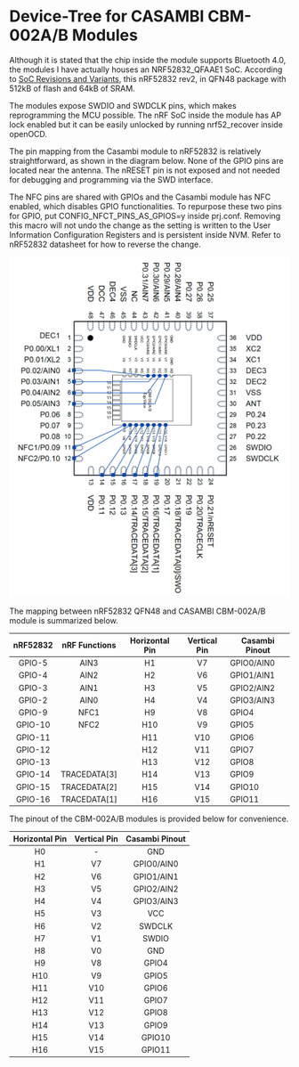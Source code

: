 # Device-Tree for CASAMBI CBM-002A/B Modules

Although it is stated that the chip inside the module supports Bluetooth 4.0, the modules I have actually houses an NRF52832_QFAAE1 SoC. According to [SoC Revisions and Variants](https://infocenter.nordicsemi.com/index.jsp?topic=%2Fcomp_matrix_nrf52832%2FCOMP%2Fnrf52832%2Fic_revision_overview.html), this nRF52832 rev2, in QFN48 package with 512kB of flash and 64kB of SRAM.

The modules expose SWDIO and SWDCLK pins, which makes reprogramming the MCU possible.
The nRF SoC inside the module has AP lock enabled but it can be easily unlocked by running nrf52_recover inside openOCD.

The pin mapping from the Casambi module to nRF52832 is relatively straightforward, as shown in the diagram below. None of the GPIO pins are located near the antenna.
The nRESET pin is not exposed and not needed for debugging and programming via the SWD interface.

The NFC pins are shared with GPIOs and the Casambi module has NFC enabled, which disables GPIO functionalities. To repurpose these two pins for GPIO, put CONFIG_NFCT_PINS_AS_GPIOS=y inside prj.conf. Removing this macro will not undo the change as the setting is written to the User Information Configuration Registers and is persistent inside NVM. Refer to nRF52832 datasheet for how to reverse the change.

![pinout](doc/cbm002_pinout.png)

The mapping between nRF52832 QFN48 and CASAMBI CBM-002A/B module is summarized below.

| nRF52832 | nRF Functions | Horizontal Pin | Vertical Pin | Casambi Pinout |
| :------: | :-----------: | :------------: | :----------: | -------------- |
|  GPIO-5  |     AIN3      |       H1       |      V7      | GPIO0/AIN0     |
|  GPIO-4  |     AIN2      |       H2       |      V6      | GPIO1/AIN1     |
|  GPIO-3  |     AIN1      |       H3       |      V5      | GPIO2/AIN2     |
|  GPIO-2  |     AIN0      |       H4       |      V4      | GPIO3/AIN3     |
|  GPIO-9  |     NFC1      |       H9       |      V8      | GPIO4          |
| GPIO-10  |     NFC2      |      H10       |      V9      | GPIO5          |
| GPIO-11  |               |      H11       |     V10      | GPIO6          |
| GPIO-12  |               |      H12       |     V11      | GPIO7          |
| GPIO-13  |               |      H13       |     V12      | GPIO8          |
| GPIO-14  | TRACEDATA[3]  |      H14       |     V13      | GPIO9          |
| GPIO-15  | TRACEDATA[2]  |      H15       |     V14      | GPIO10         |
| GPIO-16  | TRACEDATA[1]  |      H16       |     V15      | GPIO11         |

The pinout of the CBM-002A/B modules is provided below for convenience.

| Horizontal Pin | Vertical Pin | Casambi Pinout |
| :------------: | :----------: | :------------: |
|       H0       |      -       |      GND       |
|       H1       |      V7      |   GPIO0/AIN0   |
|       H2       |      V6      |   GPIO1/AIN1   |
|       H3       |      V5      |   GPIO2/AIN2   |
|       H4       |      V4      |   GPIO3/AIN3   |
|       H5       |      V3      |      VCC       |
|       H6       |      V2      |     SWDCLK     |
|       H7       |      V1      |     SWDIO      |
|       H8       |      V0      |      GND       |
|       H9       |      V8      |     GPIO4      |
|      H10       |      V9      |     GPIO5      |
|      H11       |     V10      |     GPIO6      |
|      H12       |     V11      |     GPIO7      |
|      H13       |     V12      |     GPIO8      |
|      H14       |     V13      |     GPIO9      |
|      H15       |     V14      |     GPIO10     |
|      H16       |     V15      |     GPIO11     |
